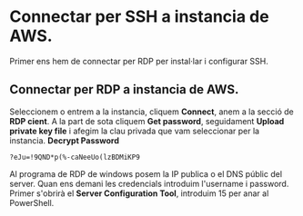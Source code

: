 # Connectar per SSH a instancia de AWS.
Primer ens hem de connectar per RDP per instal·lar i configurar SSH.
## Connectar per RDP a instancia de AWS.
Seleccionem o entrem a la instancia, cliquem **Connect**, anem a la secció de **RDP cient**. A la part de sota cliquem **Get password**, seguidament **Upload private key file** i afegim la clau privada que vam seleccionar per la instancia. **Decrypt Password**
```
?eJu=!9QND*p(%-caNeeUo(lzBDMiKP9
```

Al programa de RDP de windows posem la IP publica o el DNS públic del server. Quan ens demani les credencials introduim l'username i password.
Primer s'obrirà el **Server Configuration Tool**, introduim 15 per anar al PowerShell.
